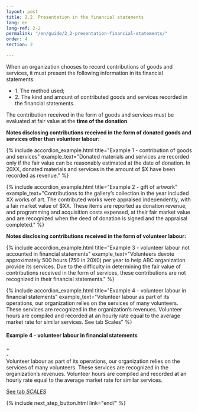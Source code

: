 ```yaml
---
layout: post
title: 2.2. Presentation in the financial statements
lang: en
lang-ref: 2-2
permalink: "/en/guide/2_2-presentation-financial-statements/"
order: 4
section: 2

---
```

When an organization chooses to record contributions of goods and services, it must present the following information in its financial statements:
<ul class="textlist">
<li>1. The method used;</li>

<li>2. The kind and amount of contributed goods and services recorded in the financial statements.</li>
</ul>

The contribution received in the form of goods and services must be evaluated at fair value at the **time of the donation**.

**Notes disclosing contributions received in the form of donated goods and services other than volunteer labour:**

{% include accordion_example.html
title="Example 1 - contribution of goods and services"
example_text="Donated materials and services are recorded only if the fair value can be reasonably estimated at the date of donation. In 20XX, donated materials and services in the amount of $X have been recorded as revenue."
%}

{% include accordion_example.html
title="Example 2 - gift of artwork"
example_text="Contributions to the gallery’s collection in the year included XX works of art. The contributed works were appraised independently, with a fair market value of $XX. These items are reported as donation revenue, and programming and acquisition costs expensed, at their fair market value and are recognized when the deed of donation is signed and the appraisal completed."
%}

**Notes disclosing contributions received in the form of volunteer labour:**

{% include accordion_example.html
title="Example 3 - volunteer labour not accounted in financial statements"
example_text="Volunteers devote approximately 500 hours (750 in 20X0) per year to help ABC organization provide its services. Due to the difficulty in determining the fair value of contributions received in the form of services, these contributions are not recognized in their financial statements."
%}

{% include accordion_example.html
title="Example 4 - volunteer labour in financial statements"
example_text="Volunteer labour as part of its operations, our organization relies on the services of many volunteers. These services are recognized in the organization’s revenues. Volunteer hours are compiled and recorded at an hourly rate equal to the average market rate for similar services.
See tab Scales"
%}

<div class="outer-accordion-wrapper"> <div class="example-text-wrapper"> <h4 class="include-title"><strong>Example 4 - volunteer labour in financial statements</strong></h4> <div class="close">+</div> <div class="open">-</div> </div> <div class="example-wrapper"> Volunteer labour as part of its operations, our organization relies on the services of many volunteers. These services are recognized in the organization’s revenues. Volunteer hours are compiled and recorded at an hourly rate equal to the average market rate for similar services.<br/>

<a class="toolkit" href="{{ site.baseurl }}/en/toolkit/scales/" title="Scales">See tab <em>SCALES</em></a> 

{% include next_step_button.html link="end/" %}